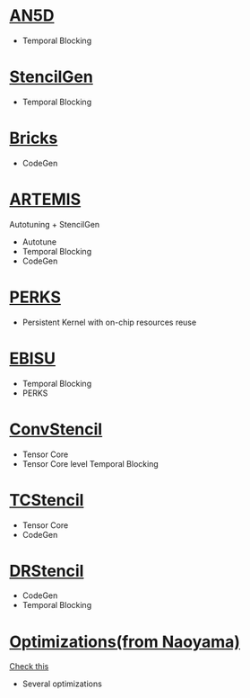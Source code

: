 # [AN5D](https://github.com/khaki3/AN5D-Artifact)
- Temporal Blocking

# [StencilGen](https://github.com/pssrawat/IEEE2017)
- Temporal Blocking

# [Bricks](https://bitbucket.org/ztuowen/vecscatter-artifact/src/master/)
- CodeGen

# [ARTEMIS](https://github.com/pssrawat/artemis)
Autotuning + StencilGen
- Autotune
- Temporal Blocking
- CodeGen

# [PERKS](https://github.com/neozhang307/PERKS)
- Persistent Kernel with on-chip resources reuse
  
# [EBISU](https://github.com/neozhang307/EBISU-ICS23)
- Temporal Blocking
- PERKS

# [ConvStencil](https://github.com/microsoft/ConvStencil)
- Tensor Core
- Tensor Core level Temporal Blocking 

# [TCStencil](https://github.com/buaa-hipo/TCStencil)
- Tensor Core
- CodeGen

# [DRStencil](https://github.com/simple86/DRStencil)
- CodeGen
- Temporal Blocking

# [Optimizations(from Naoyama)](https://github.com/naoyam/benchmarks)
[Check this](https://citeseerx.ist.psu.edu/document?repid=rep1&type=pdf&doi=acbcff3902d71c2ea6d889fa2c44bada0d56d6b1)
- Several optimizations
